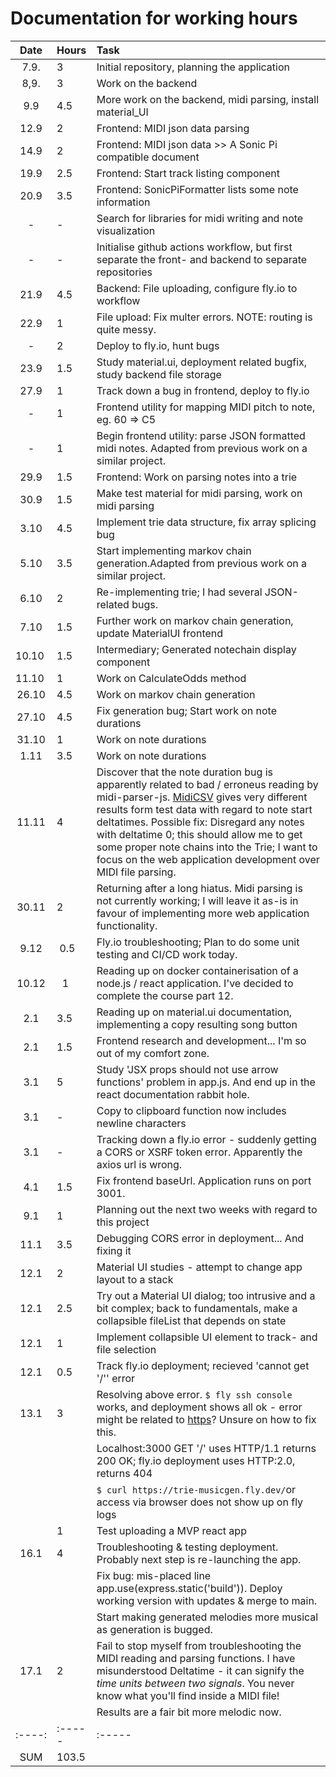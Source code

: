 # Documentation for working hours

| Date | Hours  | Task                                                                                                     |
| :----:|:----- | :-----                                                                                                   |
| 7.9.	| 3     | Initial repository, planning the application                                                             |
| 8,9.  | 3     | Work on the backend                                                                                      |
| 9.9   | 4.5   | More work on the backend, midi parsing, install material_UI                                              |
| 12.9  | 2     | Frontend: MIDI json data parsing                                                                         |
| 14.9  | 2     | Frontend: MIDI json data >> A Sonic Pi compatible document                                               |
| 19.9  | 2.5   | Frontend: Start track listing component                                                                  |
| 20.9  | 3.5   | Frontend: SonicPiFormatter lists some note information                                                   |
| -     | -     | Search for libraries for midi writing and note visualization                                             |
| -     | -     | Initialise github actions workflow, but first separate the front- and backend to separate repositories   |
| 21.9  | 4.5   | Backend: File uploading, configure fly.io to workflow                                                    |
| 22.9  | 1     | File upload: Fix multer errors. NOTE: routing is quite messy.                                            |
| -	    | 2	    | Deploy to fly.io, hunt bugs                                                                              |
| 23.9	| 1.5	| Study material.ui, deployment related bugfix, study backend file storage                                 |
| 27.9  |  1    | Track down a bug in frontend, deploy to fly.io                                                           |
| -     |  1    | Frontend utility for mapping MIDI pitch to note, eg. 60 => C5                                            |
| -     |  1    | Begin frontend utility: parse JSON formatted midi notes. Adapted from previous work on a similar project.|
| 29.9  |  1.5  | Frontend: Work on parsing notes into a trie                                                              |
| 30.9  |  1.5  | Make test material for midi parsing, work on midi parsing                                                |
| 3.10  |  4.5  | Implement trie data structure, fix array splicing bug                                                    |
| 5.10  | 3.5   | Start implementing markov chain generation.Adapted from previous work on a similar project.              | 
| 6.10  | 2     | Re-implementing trie; I had several JSON-related bugs.                                                   | 
| 7.10  | 1.5   | Further work on markov chain generation, update MaterialUI frontend                                      |
| 10.10 | 1.5   | Intermediary; Generated notechain display component                                                      |
| 11.10 | 1     | Work on CalculateOdds method                                                                             |
| 26.10 | 4.5   | Work on markov chain generation                                                                          |
| 27.10 | 4.5   | Fix generation bug; Start work on note durations                                                         |
| 31.10 | 1     | Work on note durations                                                                                   |  
| 1.11  | 3.5   | Work on note durations                                                                                   |
| 11.11 | 4     | Discover that the note duration bug is apparently related to bad / erroneus reading by midi-parser-js. [MidiCSV](https://www.fourmilab.ch/webtools/midicsv/) gives very different results form test data with regard to note start deltatimes. Possible  fix: Disregard any notes with deltatime 0; this should allow me to get some proper note chains into the Trie; I want to focus on the web application development over MIDI file parsing.| 
| 30.11 |   2   | Returning after a long hiatus. Midi parsing is not currently working; I will leave it as-is in favour of implementing more web application functionality.|
| 9.12 	| 0.5   | Fly.io troubleshooting; Plan to do some unit testing and CI/CD work today.                             |
| 10.12 |  1  	|   Reading up on docker containerisation of a node.js / react application. I've decided to complete the course part 12.|
| 2.1	| 3.5 	| Reading up on material.ui documentation, implementing a copy resulting song button |
| 2.1	| 1.5 	| Frontend research and development... I'm so out of my comfort zone. |
| 3.1	| 5 	| Study 'JSX props should not use arrow functions' problem in app.js. And end up in the react documentation rabbit hole. |
| 3.1	| -   	| Copy to clipboard function now includes newline characters  |
| 3.1	| -   	| Tracking down a fly.io error - suddenly getting a CORS or XSRF token error. Apparently the axios url is wrong.|
| 4.1	|	1.5 | Fix frontend baseUrl. Application runs on port 3001.												|
| 9.1	|	1	| Planning out the next two weeks with regard to this project |
| 11.1	|   3.5 | Debugging CORS error in deployment... And fixing it														 |
| 12.1 | 2 | Material UI studies - attempt to change app layout to a stack |
| 12.1 | 2.5 | Try out a Material UI dialog; too intrusive and a bit complex; back to fundamentals, make a collapsible fileList that depends on state  |
| 12.1 | 1  | Implement collapsible UI element to track- and file selection   |
| 12.1 | 0.5	| Track fly.io deployment; recieved 'cannot get '/'' error|
| 13.1 | 3		| Resolving above error. `$ fly ssh console` works, and deployment shows all ok - error might be related to [https](https://community.fly.io/t/error-no-host-specified-in-headers-or-uri/9016)? Unsure on how to fix this. |
|		|		| Localhost:3000 GET '/' uses HTTP/1.1 returns 200 OK; fly.io deployment uses HTTP:2.0, returns 404 |
|		|		|  ```$ curl https://trie-musicgen.fly.dev/```or access via browser does not show up on fly logs 			|
|		|	1	| Test uploading a MVP react app 																	|
| 16.1	|	4	| Troubleshooting & testing deployment. Probably next step is re-launching the app.|
| 		|		| Fix bug: mis-placed line app.use(express.static('build')). Deploy working version with updates & merge to main. |
|		|		| Start making generated melodies more musical as generation is bugged.		|
|17.1	|	2 	| Fail to stop myself from troubleshooting the MIDI reading and parsing functions. I have misunderstood Deltatime - it can signify the *time units between two signals*. You never know what you'll find inside a MIDI file!|
|		|		| Results are a fair bit more melodic now.		|
| :----:|:----- |:-----                                                                                                 |
| SUM   | 103.5   |                                                                                                        |

